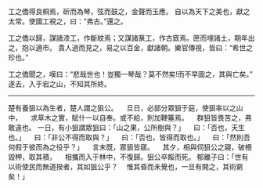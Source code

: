 工之僑得良桐焉，斫而為琴，弦而鼓之，金聲而玉應。
自以為天下之美也，獻之太常。使國工視之，曰：“弗古。”還之。

工之僑以歸，謀諸漆工，作斷紋焉；又謀諸篆工，作古窾焉。匣而埋諸土，期年出之，抱以適市。
貴人過而見之，易之以百金，獻諸朝。樂官傳視，皆曰：“希世之珍也。”

工之僑聞之，嘆曰：“悲哉世也！豈獨一琴哉？莫不然矣!而不早圖之，其與亡矣。”
遂去，入于宕之山，不知其所終。

___________________
楚有養狙以為生者，楚人謂之狙公。
　旦日，必部分眾狙于庭，使狙率以之山中，
　求草木之實，賦什一以自奉。或不給，則加鞭箠焉。
　群狙皆畏苦之，弗敢違也。
一日，有小狙謂眾狙曰：「山之果，公所樹與？」
　曰：「否也，天生也。」
　曰：「非公不得而取與？」
　曰：「否也，皆得而取也。」
　曰：「然則吾何假于彼而為之役乎？」
　言未既，眾狙皆寤。
　其夕，相與伺狙公之寢，破柵毀柙，取其積，
　相攜而入于林中，不復歸。狙公卒餒而死。
郁離子曰：「世有以術使民而無道揆者，其如狙公乎？
　惟其昏而未覺也，一旦有開之，其術窮矣！」